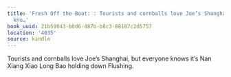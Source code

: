 ```yaml
---
title: 'Fresh Off the Boat: : Tourists and cornballs love Joe’s Shanghai, but everyone
  kno…'
book_uuid: 21b59043-b0d6-487b-b8c3-88187c2d5757
location: '4035'
source: kindle
---
```


Tourists and cornballs love Joe’s Shanghai, but everyone knows it’s Nan Xiang Xiao Long Bao holding down Flushing.